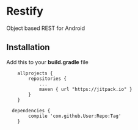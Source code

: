 # Restify
Object based REST for Android

## Installation

Add this to your **build.gradle** file

```
	allprojects {
		repositories {
			...
			maven { url "https://jitpack.io" }
		}
	}
```
```
  dependencies {
		compile 'com.github.User:Repo:Tag'
	}
```
